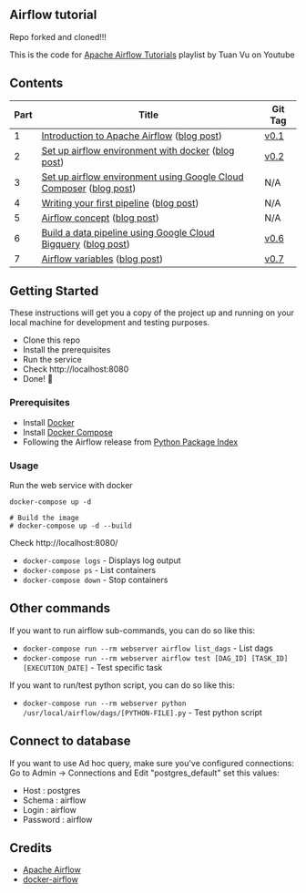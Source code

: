 Airflow tutorial
---

Repo forked and cloned!!!

This is the code for [Apache Airflow Tutorials](https://www.youtube.com/playlist?list=PLYizQ5FvN6pvIOcOd6dFZu3lQqc6zBGp2) playlist by Tuan Vu on Youtube

## Contents

| Part |      Title                | Git Tag |
|------|---------------------------|---------|
| 1    | [Introduction to Apache Airflow](https://youtu.be/AHMm1wfGuHE) ([blog post](https://www.applydatascience.com/airflow/airflow-tutorial-introduction/)) | [v0.1](https://github.com/tuanavu/airflow-tutorial/tree/v0.1) |
| 2    | [Set up airflow environment with docker](https://youtu.be/vvr_WNzEXBE) ([blog post](https://www.applydatascience.com/airflow/set-up-airflow-env-with-docker/)) | [v0.2](https://github.com/tuanavu/airflow-tutorial/tree/v0.2) |
| 3    | [Set up airflow environment using Google Cloud Composer](https://youtu.be/ld6JO3MiuPQ) ([blog post](https://www.applydatascience.com/airflow/set-up-airflow-with-google-composer/)) | N/A |
| 4    | [Writing your first pipeline](https://youtu.be/43wHwwZhJMo) ([blog post](https://www.applydatascience.com/airflow/writing-your-first-pipeline/)) | N/A |
| 5    | [Airflow concept](https://youtu.be/4rQSa2zEWfw) ([blog post](https://www.applydatascience.com/airflow/airflow-concept/)) | N/A |
| 6    | [Build a data pipeline using Google Cloud Bigquery](https://youtu.be/wAyu5BN3VpY) ([blog post](https://www.applydatascience.com/airflow/bigquery-pipeline-airflow/)) | [v0.6](https://github.com/tuanavu/airflow-tutorial/tree/v0.6) |
| 7    | [Airflow variables](https://youtu.be/bHQ7nzn0j6k) ([blog post](https://www.applydatascience.com/airflow/airflow-variables/)) | [v0.7](https://github.com/tuanavu/airflow-tutorial/tree/v0.7) |


## Getting Started

These instructions will get you a copy of the project up and running on your local machine for development and testing purposes.

- Clone this repo
- Install the prerequisites
- Run the service
- Check http://localhost:8080
- Done! :tada:

### Prerequisites

- Install [Docker](https://www.docker.com/)
- Install [Docker Compose](https://docs.docker.com/compose/install/)
- Following the Airflow release from [Python Package Index](https://pypi.python.org/pypi/apache-airflow)

### Usage

Run the web service with docker

```
docker-compose up -d

# Build the image
# docker-compose up -d --build
```

Check http://localhost:8080/

- `docker-compose logs` - Displays log output
- `docker-compose ps` - List containers
- `docker-compose down` - Stop containers

## Other commands

If you want to run airflow sub-commands, you can do so like this:

- `docker-compose run --rm webserver airflow list_dags` - List dags
- `docker-compose run --rm webserver airflow test [DAG_ID] [TASK_ID] [EXECUTION_DATE]` - Test specific task

If you want to run/test python script, you can do so like this:
- `docker-compose run --rm webserver python /usr/local/airflow/dags/[PYTHON-FILE].py` - Test python script

## Connect to database

If you want to use Ad hoc query, make sure you've configured connections:
Go to Admin -> Connections and Edit "postgres_default" set this values:
- Host : postgres
- Schema : airflow
- Login : airflow
- Password : airflow


## Credits

- [Apache Airflow](https://github.com/apache/incubator-airflow)
- [docker-airflow](https://github.com/puckel/docker-airflow/tree/1.10.0-5)
